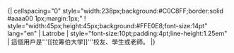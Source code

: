 {| cellspacing="0" style="width:238px;background:#C0C8FF;border:solid #aaaa00 1px;margin:1px;"
! style="width:45px;height:45px;background:#FFE0E8;font-size:14pt" lang="en" | Latrobe
| style="font-size:10pt;padding:4pt;line-height:1.25em" | 這個用戶是'''[[拉筹伯大学]]'''校友、學生或老師。
|}